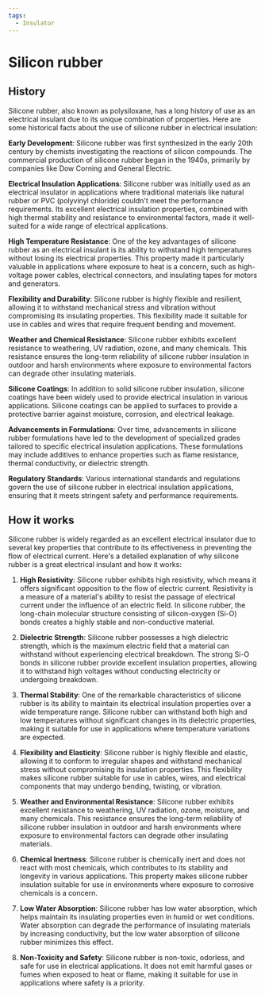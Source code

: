 ```yaml
---
tags:
  - Insulator
---
```


<head>
    <meta name="google-adsense-account" content="ca-pub-9364684337389377">
    <meta charset="UTF-8">
    <meta name="viewport" content="width=device-width, initial-scale=1.0">
    <meta name="description" content="Welcome to ac-electricity! Here you will learn more about electricity, the different components used to make an electrical circuit as well as their features and use cases.">
    <meta name="keywords" content="alexis carbillet, carbillet, electricity, capacitors, conductors, diodes, electronic, energy source, hardware, home appliances, inductors, insulators, resistors, semi-conductors">
    <meta name="author" content="Alexis Carbillet ">
</head>

# Silicon rubber

## History

Silicone rubber, also known as polysiloxane, has a long history of use as an electrical insulant due to its unique combination of properties. Here are some historical facts about the use of silicone rubber in electrical insulation:

**Early Development**: Silicone rubber was first synthesized in the early 20th century by chemists investigating the reactions of silicon compounds. The commercial production of silicone rubber began in the 1940s, primarily by companies like Dow Corning and General Electric.

**Electrical Insulation Applications**: Silicone rubber was initially used as an electrical insulator in applications where traditional materials like natural rubber or PVC (polyvinyl chloride) couldn't meet the performance requirements. Its excellent electrical insulation properties, combined with high thermal stability and resistance to environmental factors, made it well-suited for a wide range of electrical applications.

**High Temperature Resistance**: One of the key advantages of silicone rubber as an electrical insulant is its ability to withstand high temperatures without losing its electrical properties. This property made it particularly valuable in applications where exposure to heat is a concern, such as high-voltage power cables, electrical connectors, and insulating tapes for motors and generators.

**Flexibility and Durability**: Silicone rubber is highly flexible and resilient, allowing it to withstand mechanical stress and vibration without compromising its insulating properties. This flexibility made it suitable for use in cables and wires that require frequent bending and movement.

**Weather and Chemical Resistance**: Silicone rubber exhibits excellent resistance to weathering, UV radiation, ozone, and many chemicals. This resistance ensures the long-term reliability of silicone rubber insulation in outdoor and harsh environments where exposure to environmental factors can degrade other insulating materials.

**Silicone Coatings**: In addition to solid silicone rubber insulation, silicone coatings have been widely used to provide electrical insulation in various applications. Silicone coatings can be applied to surfaces to provide a protective barrier against moisture, corrosion, and electrical leakage.

**Advancements in Formulations**: Over time, advancements in silicone rubber formulations have led to the development of specialized grades tailored to specific electrical insulation applications. These formulations may include additives to enhance properties such as flame resistance, thermal conductivity, or dielectric strength.

**Regulatory Standards**: Various international standards and regulations govern the use of silicone rubber in electrical insulation applications, ensuring that it meets stringent safety and performance requirements.

## How it works

Silicone rubber is widely regarded as an excellent electrical insulator due to several key properties that contribute to its effectiveness in preventing the flow of electrical current. Here's a detailed explanation of why silicone rubber is a great electrical insulant and how it works:

1. **High Resistivity**: Silicone rubber exhibits high resistivity, which means it offers significant opposition to the flow of electric current. Resistivity is a measure of a material's ability to resist the passage of electrical current under the influence of an electric field. In silicone rubber, the long-chain molecular structure consisting of silicon-oxygen (Si-O) bonds creates a highly stable and non-conductive material.

2. **Dielectric Strength**: Silicone rubber possesses a high dielectric strength, which is the maximum electric field that a material can withstand without experiencing electrical breakdown. The strong Si-O bonds in silicone rubber provide excellent insulation properties, allowing it to withstand high voltages without conducting electricity or undergoing breakdown.

3. **Thermal Stability**: One of the remarkable characteristics of silicone rubber is its ability to maintain its electrical insulation properties over a wide temperature range. Silicone rubber can withstand both high and low temperatures without significant changes in its dielectric properties, making it suitable for use in applications where temperature variations are expected.

4. **Flexibility and Elasticity**: Silicone rubber is highly flexible and elastic, allowing it to conform to irregular shapes and withstand mechanical stress without compromising its insulation properties. This flexibility makes silicone rubber suitable for use in cables, wires, and electrical components that may undergo bending, twisting, or vibration.

5. **Weather and Environmental Resistance**: Silicone rubber exhibits excellent resistance to weathering, UV radiation, ozone, moisture, and many chemicals. This resistance ensures the long-term reliability of silicone rubber insulation in outdoor and harsh environments where exposure to environmental factors can degrade other insulating materials.

6. **Chemical Inertness**: Silicone rubber is chemically inert and does not react with most chemicals, which contributes to its stability and longevity in various applications. This property makes silicone rubber insulation suitable for use in environments where exposure to corrosive chemicals is a concern.

7. **Low Water Absorption**: Silicone rubber has low water absorption, which helps maintain its insulating properties even in humid or wet conditions. Water absorption can degrade the performance of insulating materials by increasing conductivity, but the low water absorption of silicone rubber minimizes this effect.

8. **Non-Toxicity and Safety**: Silicone rubber is non-toxic, odorless, and safe for use in electrical applications. It does not emit harmful gases or fumes when exposed to heat or flame, making it suitable for use in applications where safety is a priority.
